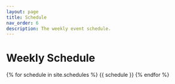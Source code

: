 ```yaml
---
layout: page
title: Schedule
nav_order: 6
description: The weekly event schedule.
---
```


# Weekly Schedule

{% for schedule in site.schedules %}
{{ schedule }}
{% endfor %}
